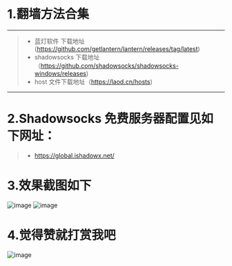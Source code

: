 # 1.翻墙方法合集
---
>+  蓝灯软件 下载地址 (https://github.com/getlantern/lantern/releases/tag/latest)
>+  shadowsocks 下载地址（https://github.com/shadowsocks/shadowsocks-windows/releases)
>+  host 文件下载地址（https://laod.cn/hosts)
---

# 2.Shadowsocks 免费服务器配置见如下网址：
>+ https://global.ishadowx.net/

# 3.效果截图如下
![image](https://github.com/ZSCDumin/VPN/blob/master/2.png)
![image](https://github.com/ZSCDumin/VPN/blob/master/3.png)

# 4.觉得赞就打赏我吧
![image](https://github.com/ZSCDumin/ZhiXinApp/raw/master/screenshoot/17.png)
